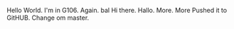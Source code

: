 Hello World.
I'm in G106.
Again.
bal
Hi there.
Hallo.
More.
More
Pushed it to GitHUB.
Change om master.
